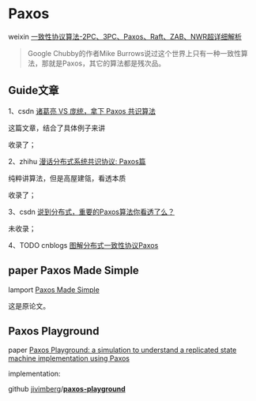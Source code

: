 # Paxos

weixin [一致性协议算法-2PC、3PC、Paxos、Raft、ZAB、NWR超详细解析](https://mp.weixin.qq.com/s/-Vi-LHxkpziPt3T7ZD25UA)

> Google Chubby的作者Mike Burrows说过这个世界上只有一种一致性算法，那就是Paxos，其它的算法都是残次品。



## Guide文章

1、csdn [诸葛亮 VS 庞统，拿下 Paxos 共识算法](https://blog.csdn.net/jackson0714/article/details/112593110?spm=1001.2014.3001.5501) 

这篇文章，结合了具体例子来讲

收录了；

2、zhihu [漫话分布式系统共识协议: Paxos篇](https://zhuanlan.zhihu.com/p/35737689) 

纯粹讲算法，但是高屋建瓴，看透本质

收录了；

3、csdn [说到分布式，重要的Paxos算法你看透了么？](https://blog.csdn.net/weixin_49723683/article/details/112375205)

未收录；

4、TODO cnblogs [图解分布式一致性协议Paxos](https://www.cnblogs.com/hugb/p/8955505.html)



## paper Paxos Made Simple

lamport [Paxos Made Simple](https://lamport.azurewebsites.net/pubs/paxos-simple.pdf)

这是原论文。

## Paxos Playground

paper [Paxos Playground: a simulation to understand a replicated state machine implementation using Paxos](https://www.scs.stanford.edu/17au-cs244b/labs/projects/vimberg.pdf)

implementation: 

github [jivimberg](https://github.com/jivimberg)/**[paxos-playground](https://github.com/jivimberg/paxos-playground)**



